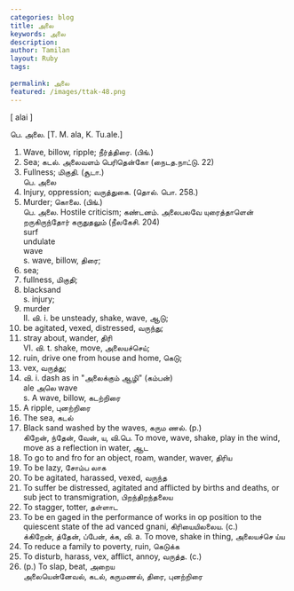 ```yaml
---
categories: blog
title: அலை
keywords: அலை
description: 
author: Tamilan
layout: Ruby
tags: 
 
permalink: அலை
featured: /images/ttak-48.png
---
```

  
[ alai ]  
  
பெ. அலை. [T. M. ala, K. Tu.ale.]  
1. Wave, billow, ripple; நீர்த்திரை. (பிங்.)  
2. Sea; கடல். அலைவளம் பெரிதென்கோ (நைடத.நாட்டு. 22)  
3. Fullness; மிகுதி. (சூடா.)  
பெ. அலை  
1. Injury, oppression; வருத்துகை. (தொல். பொ. 258.)  
2. Murder; கொலை. (பிங்.)  
பெ. அலை. Hostile criticism; கண்டனம். அலைபலவே யுரைத்தாளென் றருகிருந்தோர் கருதுதலும் (நீலகேசி. 204)  
surf  
undulate  
wave  
s. wave, billow, திரை;  
2. sea;  
3. fullness, மிகுதி;  
4. blacksand  
s. injury;  
2. murder  
II. வி. i. be unsteady, shake, wave, ஆடு;  
2. be agitated, vexed, distressed, வருந்து;  
3. stray about, wander, திரி  
VI. வி. t. shake, move, அலையச்செய்;  
2. ruin, drive one from house and home, கெடு;  
3. vex, வருத்து;  
4. வி. i. dash as in "அலைக்கும் ஆழி" (கம்பன்)  
ale அலெ wave  
s. A wave, billow, கடற்றிரை  
2. A ripple, புனற்றிரை  
3. The sea, கடல்  
4. Black sand washed by the waves, கரும ணல். (p.)  
கிறேன், ந்தேன், வேன், ய, வி.பெ. To move, wave, shake, play in the wind, move as a reflection in water, ஆட  
2. To go to and fro for an object, roam, wander, waver, திரிய  
3. To be lazy, சோம்ப லாக  
4. To be agitated, harassed, vexed, வருந்த  
5. To suffer be distressed, agitated and afflicted by births and deaths, or sub ject to transmigration, பிறந்திறந்தலைய  
6. To stagger, totter, தள்ளாட  
7. To be en gaged in the performance of works in op position to the quiescent state of the ad vanced gnani, கிரியையிலலைய. (c.)  
க்கிறேன், த்தேன், ப்பேன், க்க, வி. a. To move, shake in thing, அலையச்செ ய்ய  
2. To reduce a family to poverty, ruin, கெடுக்க  
3. To disturb, harass, vex, afflict, annoy, வருத்த. (c.)  
4. (p.) To slap, beat, அறைய  
அலையென்னேவல், கடல், கருமணல், திரை, புனற்றிரை
